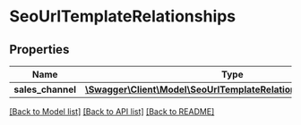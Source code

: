 # SeoUrlTemplateRelationships

## Properties
Name | Type | Description | Notes
------------ | ------------- | ------------- | -------------
**sales_channel** | [**\Swagger\Client\Model\SeoUrlTemplateRelationshipsSalesChannel**](SeoUrlTemplateRelationshipsSalesChannel.md) |  | [optional] 

[[Back to Model list]](../../README.md#documentation-for-models) [[Back to API list]](../../README.md#documentation-for-api-endpoints) [[Back to README]](../../README.md)

